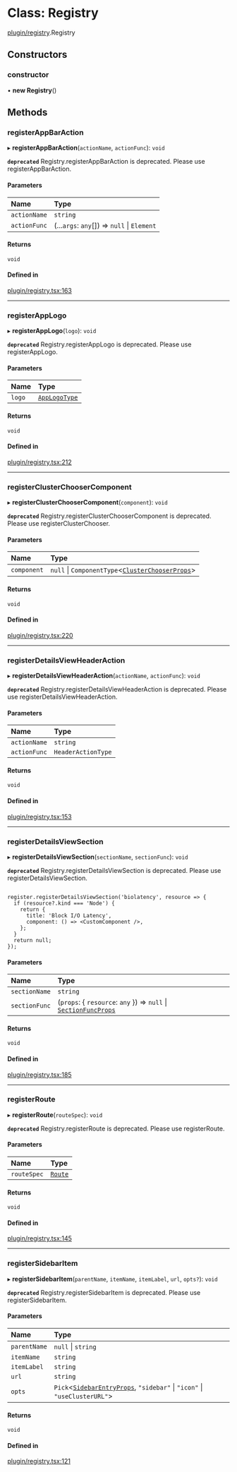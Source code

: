 # Class: Registry

[plugin/registry](../modules/plugin_registry.md).Registry

## Constructors

### constructor

• **new Registry**()

## Methods

### registerAppBarAction

▸ **registerAppBarAction**(`actionName`, `actionFunc`): `void`

**`deprecated`** Registry.registerAppBarAction is deprecated. Please use registerAppBarAction.

#### Parameters

| Name | Type |
| :------ | :------ |
| `actionName` | `string` |
| `actionFunc` | (...`args`: `any`[]) => ``null`` \| `Element` |

#### Returns

`void`

#### Defined in

[plugin/registry.tsx:163](https://github.com/headlamp-k8s/headlamp/blob/65bfc11e/frontend/src/plugin/registry.tsx#L163)

___

### registerAppLogo

▸ **registerAppLogo**(`logo`): `void`

**`deprecated`** Registry.registerAppLogo is deprecated. Please use registerAppLogo.

#### Parameters

| Name | Type |
| :------ | :------ |
| `logo` | [`AppLogoType`](../modules/plugin_registry.md#applogotype) |

#### Returns

`void`

#### Defined in

[plugin/registry.tsx:212](https://github.com/headlamp-k8s/headlamp/blob/65bfc11e/frontend/src/plugin/registry.tsx#L212)

___

### registerClusterChooserComponent

▸ **registerClusterChooserComponent**(`component`): `void`

**`deprecated`** Registry.registerClusterChooserComponent is deprecated. Please use registerClusterChooser.

#### Parameters

| Name | Type |
| :------ | :------ |
| `component` | ``null`` \| `ComponentType`<[`ClusterChooserProps`](../interfaces/plugin_registry.ClusterChooserProps.md)\> |

#### Returns

`void`

#### Defined in

[plugin/registry.tsx:220](https://github.com/headlamp-k8s/headlamp/blob/65bfc11e/frontend/src/plugin/registry.tsx#L220)

___

### registerDetailsViewHeaderAction

▸ **registerDetailsViewHeaderAction**(`actionName`, `actionFunc`): `void`

**`deprecated`** Registry.registerDetailsViewHeaderAction is deprecated. Please use registerDetailsViewHeaderAction.

#### Parameters

| Name | Type |
| :------ | :------ |
| `actionName` | `string` |
| `actionFunc` | `HeaderActionType` |

#### Returns

`void`

#### Defined in

[plugin/registry.tsx:153](https://github.com/headlamp-k8s/headlamp/blob/65bfc11e/frontend/src/plugin/registry.tsx#L153)

___

### registerDetailsViewSection

▸ **registerDetailsViewSection**(`sectionName`, `sectionFunc`): `void`

**`deprecated`** Registry.registerDetailsViewSection is deprecated. Please use registerDetailsViewSection.

```tsx

register.registerDetailsViewSection('biolatency', resource => {
  if (resource?.kind === 'Node') {
    return {
      title: 'Block I/O Latency',
      component: () => <CustomComponent />,
    };
  }
  return null;
});

```

#### Parameters

| Name | Type |
| :------ | :------ |
| `sectionName` | `string` |
| `sectionFunc` | (`props`: { `resource`: `any`  }) => ``null`` \| [`SectionFuncProps`](../interfaces/plugin_registry.SectionFuncProps.md) |

#### Returns

`void`

#### Defined in

[plugin/registry.tsx:185](https://github.com/headlamp-k8s/headlamp/blob/65bfc11e/frontend/src/plugin/registry.tsx#L185)

___

### registerRoute

▸ **registerRoute**(`routeSpec`): `void`

**`deprecated`** Registry.registerRoute is deprecated. Please use registerRoute.

#### Parameters

| Name | Type |
| :------ | :------ |
| `routeSpec` | [`Route`](../interfaces/lib_router.Route.md) |

#### Returns

`void`

#### Defined in

[plugin/registry.tsx:145](https://github.com/headlamp-k8s/headlamp/blob/65bfc11e/frontend/src/plugin/registry.tsx#L145)

___

### registerSidebarItem

▸ **registerSidebarItem**(`parentName`, `itemName`, `itemLabel`, `url`, `opts?`): `void`

**`deprecated`** Registry.registerSidebarItem is deprecated. Please use registerSidebarItem.

#### Parameters

| Name | Type |
| :------ | :------ |
| `parentName` | ``null`` \| `string` |
| `itemName` | `string` |
| `itemLabel` | `string` |
| `url` | `string` |
| `opts` | `Pick`<[`SidebarEntryProps`](../interfaces/plugin_registry.SidebarEntryProps.md), ``"sidebar"`` \| ``"icon"`` \| ``"useClusterURL"``\> |

#### Returns

`void`

#### Defined in

[plugin/registry.tsx:121](https://github.com/headlamp-k8s/headlamp/blob/65bfc11e/frontend/src/plugin/registry.tsx#L121)
